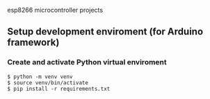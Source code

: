 esp8266 microcontroller projects

## Setup development enviroment (for Arduino framework)

### Create and activate Python virtual enviroment
```
$ python -m venv venv
$ source venv/bin/activate
$ pip install -r requirements.txt
```
